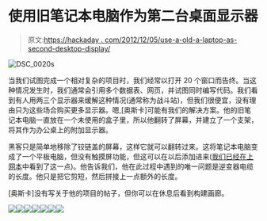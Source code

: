# 使用旧笔记本电脑作为第二台桌面显示器

> 原文:[https://hackaday . com/2012/12/05/use-a-old-a-laptop-as-second-desktop-display/](https://hackaday.com/2012/12/05/use-an-old-laptop-as-a-second-desktop-display/)

![DSC_0020s](../Images/b8e5abeba05e136c1996ba99df2ae2a2.png)

当我们试图完成一个相对复杂的项目时，我们经常以打开 20 个窗口而告终。当这种情况发生时，我们通常会引用多个数据表、网页，并试图同时编写代码。我们看到有人用两三个显示器来缓解这种情况(通常称为战斗站)，但我们很便宜，没有理由只为这些场合购买更多显示器。嗯,[奥斯卡]可能有我们的解决方案。他的旧笔记本电脑一直放在一个未使用的盒子里，所以他翻转了屏幕，并建立了一个支架，将其作为办公桌上的附加显示器。

黑客只是简单地移除了铰链盖的屏幕，这样它就可以翻转过来。这将笔记本电脑变成了一个平板电脑，但没有触摸屏功能，但这可以在以后添加进来([我们已经在上网本](http://hackaday.com/2008/06/01/touchscreen-kit-for-eee-pc/)中看到了这一点)。他告诉我们，他在此过程中遇到的唯一问题是逆变器电缆的长度。他只是把它剪短，然后拼接上一点额外的长度。

[奥斯卡]没有写关于他的项目的帖子，但你可以在休息后看到构建画廊。

[![](../Images/d1844b583c0fff09a683798b611864d7.png)](https://hackaday.com/2012/12/05/use-an-old-laptop-as-a-second-desktop-display/dsc_0016s/)[![](../Images/a60cb145b57c9e1ffbbfd73a1b616327.png)](https://hackaday.com/2012/12/05/use-an-old-laptop-as-a-second-desktop-display/dsc_0022s/)[![](../Images/d39261563a3c073270833d9cdff90908.png)](https://hackaday.com/2012/12/05/use-an-old-laptop-as-a-second-desktop-display/dsc_0021s/)[![](../Images/f88b79604b2a95c4a91ed56eb0da0a57.png)](https://hackaday.com/2012/12/05/use-an-old-laptop-as-a-second-desktop-display/dsc_0020s/)[![](../Images/24f44fb700112403196ece263409e66e.png)](https://hackaday.com/2012/12/05/use-an-old-laptop-as-a-second-desktop-display/dsc_0019s/)[![](../Images/193588a974b500c2f134c4a4da21e37b.png)](https://hackaday.com/2012/12/05/use-an-old-laptop-as-a-second-desktop-display/dsc_0018s/)[![](../Images/b27bf345b769cb4c76a42268a9fa0de2.png)](https://hackaday.com/2012/12/05/use-an-old-laptop-as-a-second-desktop-display/dsc_0017s/)